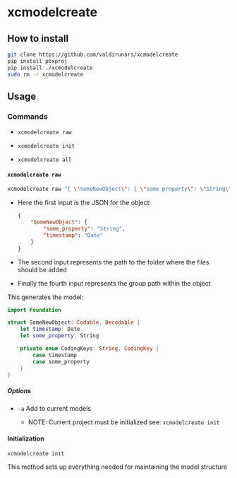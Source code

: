 # xcmodelcreate

## How to install
```bash
git clone https://github.com/valdirunars/xcmodelcreate
pip install pbxproj
pip install ./xcmodelcreate
sudo rm -r xcmodelcreate
```

## Usage

### Commands

- `xcmodelcreate raw`

- `xcmodelcreate init`

- `xcmodelcreate all`


#### `xcmodelcreate raw`

```bash
xcmodelcreate raw "{ \"SomeNewObject\": { \"some_property\": \"String\", \"timestamp\": \"Date\" } }" "Sources/Models" "Sources/Models"
```

- Here the first input is the JSON for the object:

	```JSON
	{
		"SomeNewObject": {
			"some_property": "String",
			"timestamp": "Date"
		}
	}
	```

- The second input represents the path to the folder where the files should be added

- Finally the fourth input represents the group path within the object

This generates the model:

```swift
import Foundation

struct SomeNewObject: Codable, Decodable {
	let timestamp: Date
	let some_property: String

	private enum CodingKeys: String, CodingKey {
		case timestamp
		case some_property
	}
}
```

##### Options

- `-a` Add to current models

	- NOTE: Current project must be initialized see: `xcmodelcreate init`

#### Initialization
```bash
xcmodelcreate init
```

This method sets up everything needed for maintaining the model structure
